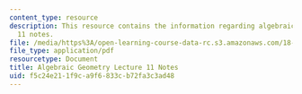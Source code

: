 ```yaml
---
content_type: resource
description: This resource contains the information regarding algebraic geometry lecture
  11 notes.
file: /media/https%3A/open-learning-course-data-rc.s3.amazonaws.com/18-725-algebraic-geometry-fall-2015/f5c24e211f9ca9f6833cb72fa3c3ad48_MIT18_725F15_lec11.pdf
file_type: application/pdf
resourcetype: Document
title: Algebraic Geometry Lecture 11 Notes
uid: f5c24e21-1f9c-a9f6-833c-b72fa3c3ad48
---
```

